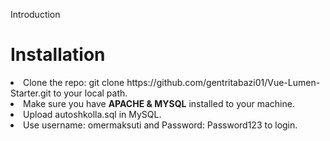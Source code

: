 Introduction

<h1>Installation</h1>
<li>Clone the repo: git clone https://github.com/gentritabazi01/Vue-Lumen-Starter.git to your local path.</li>
<li>Make sure you have <b>APACHE & MYSQL</b> installed to your machine.</li>
<li>Upload autoshkolla.sql in MySQL.</li>
<li>Use username: omermaksuti and Password: Password123 to login.</li>
